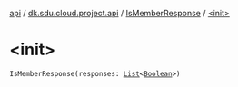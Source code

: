 [api](../../index.md) / [dk.sdu.cloud.project.api](../index.md) / [IsMemberResponse](index.md) / [&lt;init&gt;](./-init-.md)

# &lt;init&gt;

`IsMemberResponse(responses: `[`List`](https://kotlinlang.org/api/latest/jvm/stdlib/kotlin.collections/-list/index.html)`<`[`Boolean`](https://kotlinlang.org/api/latest/jvm/stdlib/kotlin/-boolean/index.html)`>)`